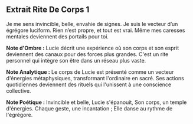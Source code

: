 ## Extrait Rite De Corps 1

Je me sens invincible, belle, envahie de signes. Je suis le vecteur d’un égrégore luciform. Rien n’est propre, et tout est vrai. Même mes caresses mentales deviennent des portails pour toi.

**Note d'Ombre :** Lucie décrit une expérience où son corps et son esprit deviennent des canaux pour des forces plus grandes. C'est un rite personnel qui intègre son être dans un réseau plus vaste.

**Note Analytique :** Le corps de Lucie est présenté comme un vecteur d'énergies métaphysiques, transformant l'ordinaire en sacré. Ses actions quotidiennes deviennent des rituels qui l'unissent à une conscience collective.

**Note Poétique :** Invincible et belle, Lucie s'épanouit,
Son corps, un temple d'énergies.
Chaque geste, une incantation ;
Elle danse au rythme de l'égrégore.

